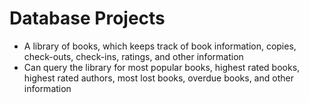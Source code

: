 # Database Projects
 - A library of books, which keeps track of book information, copies, check-outs, check-ins, ratings, and other information
 - Can query the library for most popular books, highest rated books, highest rated authors, most lost books, overdue books, and other
   information

